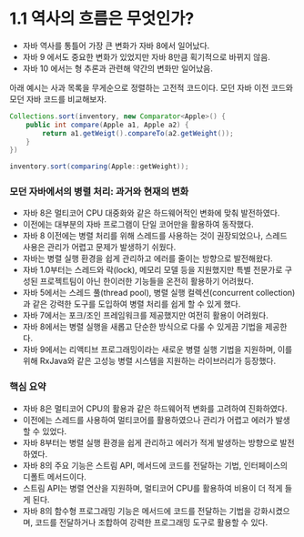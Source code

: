 # 1.1 역사의 흐름은 무엇인가?

 - 자바 역사를 통틀어 가장 큰 변화가 자바 8에서 일어났다.
 - 자바 9 에서도 중요한 변화가 있었지만 자바 8만큼 획기적으로 바뀌지 않음.
 - 자바 10 에서는 형 추론과 관련해 약간의 변화만 일어났음.

아래 예시는 사과 목록을 무게순으로 정렬하는 고전적 코드이다.
모던 자바 이전 코드와 모던 자바 코드를 비교해보자.

```java
Collections.sort(inventory, new Comparator<Apple>() {
    public int compare(Apple a1, Apple a2) {
        return a1.getWeigt().compareTo(a2.getWeight());
    }
})
```

```java
inventory.sort(comparing(Apple::getWeight));
```

### 모던 자바에서의 병렬 처리: 과거와 현재의 변화
-   자바 8은 멀티코어 CPU 대중화와 같은 하드웨어적인 변화에 맞춰 발전하였다.
-   이전에는 대부분의 자바 프로그램이 단일 코어만을 활용하여 동작했다.
-   자바 8 이전에는 병렬 처리를 위해 스레드를 사용하는 것이 권장되었으나, 스레드 사용은 관리가 어렵고 문제가 발생하기 쉬웠다.
-   자바는 병렬 실행 환경을 쉽게 관리하고 에러를 줄이는 방향으로 발전해왔다.
-   자바 1.0부터는 스레드와 락(lock), 메모리 모델 등을 지원했지만 특별 전문가로 구성된 프로젝트팀이 아닌 한이러한 기능들을 온전히 활용하기 어려웠다.
-   자바 5에서는 스레드 풀(thread pool), 병렬 실행 컬렉션(concurrent collection)과 같은 강력한 도구를 도입하여 병렬 처리를 쉽게 할 수 있게 했다.
-   자바 7에서는 포크/조인 프레임워크를 제공했지만 여전히 활용이 어려웠다.
-   자바 8에서는 병렬 실행을 새롭고 단순한 방식으로 다룰 수 있게끔 기법을 제공한다.
-   자바 9에서는 리액티브 프로그래밍이라는 새로운 병렬 실행 기법을 지원하며, 이를 위해 RxJava와 같은 고성능 병렬 시스템을 지원하는 라이브러리가 등장했다.



###  핵심 요약

-   자바 8은 멀티코어 CPU의 활용과 같은 하드웨어적 변화를 고려하여 진화하였다.
-   이전에는 스레드를 사용하여 멀티코어를 활용하였으나 관리가 어렵고 에러가 발생할 수 있었다.
-   자바 8부터는 병렬 실행 환경을 쉽게 관리하고 에러가 적게 발생하는 방향으로 발전하였다.
-   자바 8의 주요 기능은 스트림 API, 메서드에 코드를 전달하는 기법, 인터페이스의 디폴트 메서드이다.
-   스트림 API는 병렬 연산을 지원하며, 멀티코어 CPU를 활용하여 비용이 더 적게 들게 된다.
-   자바 8의 함수형 프로그래밍 기능은 메서드에 코드를 전달하는 기법을 강화시켰으며, 코드를 전달하거나 조합하여 강력한 프로그래밍 도구로 활용할 수 있다.